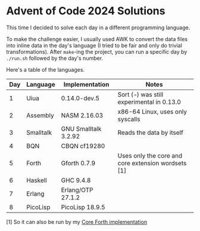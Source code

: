 # Advent of Code 2024 Solutions

This time I decided to solve each day in a different programming language.

To make the challenge easier, I usually used AWK to convert the data files into
inline data in the day's language (I tried to be fair and only do trivial transformations).
After `make`-ing the project, you can run a specific day by `./run.sh` followed by the day's number.

Here's a table of the languages.

| Day | Language  | Implementation       | Notes                                              |
|-----|-----------|----------------------|----------------------------------------------------|
| 1   | Uiua      | 0.14.0-dev.5         | Sort (⍆) was still experimental in 0.13.0          |
| 2   | Assembly  | NASM 2.16.03         | x86-64 Linux, uses only syscalls                   |
| 3   | Smalltalk | GNU Smalltalk 3.2.92 | Reads the data by itself                           |
| 4   | BQN       | CBQN cf19280         |                                                    |
| 5   | Forth     | Gforth 0.7.9         | Uses only the core and core extension wordsets [1] |
| 6   | Haskell   | GHC 9.4.8            |                                                    |
| 7   | Erlang    | Erlang/OTP 27.1.2    |                                                    |
| 8   | PicoLisp  | PicoLisp 18.9.5      |                                                    |

[1] So it can also be run by my [Core Forth implementation](https://github.com/salvipeter/core-forth/)
